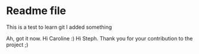 # Readme file

This is a test to learn git
I added something

Ah, got it now. Hi Caroline :)
Hi Steph. Thank you for your contribution to the project ;)

